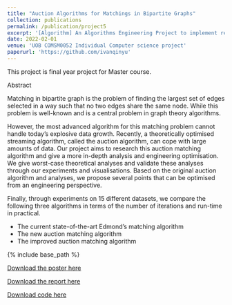 ```yaml
---
title: "Auction Algorithms for Matchings in Bipartite Graphs"
collection: publications
permalink: /publication/project5
excerpt: '[Algorithm] An Algorithms Engineering Project to implement recent data streaming algorithms.'
date: 2022-02-01
venue: 'UOB COMSM0052 Individual Computer science project'
paperurl: 'https://github.com/ivanqinyu'
---
```

This project is final year project for Master course.

Abstract

Matching in bipartite graph is the problem of finding the largest set of edges selected in a way such that no two edges share the same node. While this problem is well-known and is a central problem in graph theory algorithms.

However, the most advanced algorithm for this matching problem cannot handle today’s explosive data growth. Recently, a theoretically optimised streaming algorithm, called the auction algorithm, can cope with large amounts of data. Our project aims to research this auction matching algorithm and give a more in-depth analysis and engineering optimisation. We give worst-case theoretical analyses and validate these analyses through our experiments and visualisations. Based on the original auction algorithm and analyses, we propose several points that can be optimised from an engineering perspective.

Finally, through experiments on 15 different datasets, we compare the following three algorithms in terms of the number of iterations and run-time in practical.
- The current state-of-the-art Edmond’s matching algorithm
- The new auction matching algorithm
- The improved auction matching algorithm


{% include base_path %}


[Download the poster here](/files/project5_poster.pdf)

[Download the report here](/files/project5_report.pdf)

[Download code here](https://github.com/ivanqinyu)